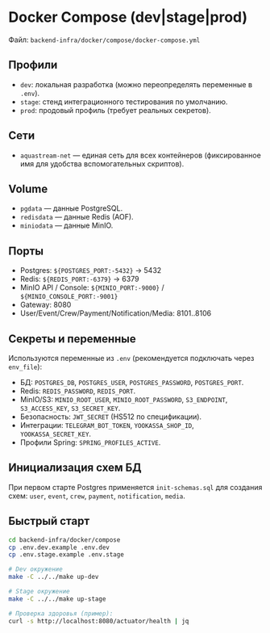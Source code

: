 # Docker Compose (dev|stage|prod)

Файл: `backend-infra/docker/compose/docker-compose.yml`

## Профили
- `dev`: локальная разработка (можно переопределять переменные в `.env`).
- `stage`: стенд интеграционного тестирования по умолчанию.
- `prod`: продовый профиль (требует реальных секретов).

## Сети
- `aquastream-net` — единая сеть для всех контейнеров (фиксированное имя для удобства вспомогательных скриптов).

## Volume
- `pgdata` — данные PostgreSQL.
- `redisdata` — данные Redis (AOF).
- `miniodata` — данные MinIO.

## Порты
- Postgres: `${POSTGRES_PORT:-5432}` → 5432
- Redis: `${REDIS_PORT:-6379}` → 6379
- MinIO API / Console: `${MINIO_PORT:-9000}` / `${MINIO_CONSOLE_PORT:-9001}`
- Gateway: 8080
- User/Event/Crew/Payment/Notification/Media: 8101..8106

## Секреты и переменные
Используются переменные из `.env` (рекомендуется подключать через `env_file`):
- БД: `POSTGRES_DB`, `POSTGRES_USER`, `POSTGRES_PASSWORD`, `POSTGRES_PORT`.
- Redis: `REDIS_PASSWORD`, `REDIS_PORT`.
- MinIO/S3: `MINIO_ROOT_USER`, `MINIO_ROOT_PASSWORD`, `S3_ENDPOINT`, `S3_ACCESS_KEY`, `S3_SECRET_KEY`.
- Безопасность: `JWT_SECRET` (HS512 по спецификации).
- Интеграции: `TELEGRAM_BOT_TOKEN`, `YOOKASSA_SHOP_ID`, `YOOKASSA_SECRET_KEY`.
- Профили Spring: `SPRING_PROFILES_ACTIVE`.

## Инициализация схем БД
При первом старте Postgres применяется `init-schemas.sql` для создания схем: `user`, `event`, `crew`, `payment`, `notification`, `media`.

## Быстрый старт
```bash
cd backend-infra/docker/compose
cp .env.dev.example .env.dev
cp .env.stage.example .env.stage

# Dev окружение
make -C ../../make up-dev

# Stage окружение
make -C ../../make up-stage

# Проверка здоровья (пример):
curl -s http://localhost:8080/actuator/health | jq
```
